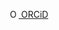 <a
    id="cy-effective-orcid-url"
    class="underline"
    href="https://orcid.org/0009-0004-1249-3487"
    target="orcid.widget"
    rel="me noopener noreferrer"
    style="vertical-align: top">
    <img
        src="https://orcid.org/sites/default/files/images/orcid_16x16.png"
        style="width: 1em; margin-inline-start: 0.5em"
        alt="ORCID iD icon">
    </img>
    ORCiD
</a>

<!-- https://github-readme-stats.vercel.app/api?username=schefflaa&show_icons=true -->
<!-- https://github-readme-stats.vercel.app/api/top-langs/?username=schefflaa&hide=html -->
<!--  -->


<!--
**schefflaa/schefflaa** is a ✨ _special_ ✨ repository because its `README.md` (this file) appears on your GitHub profile.

Here are some ideas to get you started:

- 🔭 I’m currently working on ...
- 🌱 I’m currently learning ...
- 👯 I’m looking to collaborate on ...
- 🤔 I’m looking for help with ...
- 💬 Ask me about ...
- 📫 How to reach me: ...
- 😄 Pronouns: ...
- ⚡ Fun fact: ...
-->
